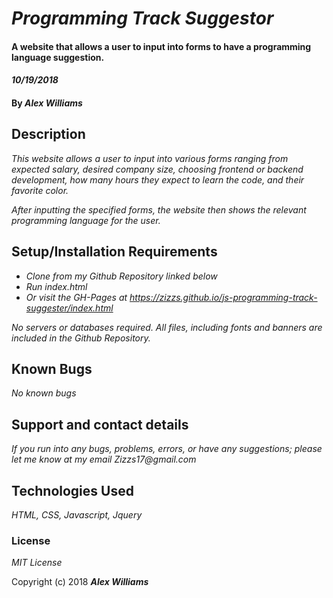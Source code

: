 # _Programming Track Suggestor_

#### A website that allows a user to input into forms to have a programming language suggestion. 
#### _10/19/2018_

#### By _**Alex Williams**_

## Description

_This website allows a user to input into various forms ranging from expected salary, desired company size, choosing frontend or backend development, how many hours they expect to learn the code, and their favorite color._

_After inputting the specified forms, the website then shows the relevant programming language for the user._
## Setup/Installation Requirements

* _Clone from my Github Repository linked below_
* _Run index.html_
* _Or visit the GH-Pages at  https://zizzs.github.io/js-programming-track-suggester/index.html_


_No servers or databases required. All files, including fonts and banners are included in the Github Repository._

## Known Bugs

_No known bugs_

## Support and contact details

_If you run into any bugs, problems, errors, or have any suggestions; please let me know at my email Zizzs17@gmail.com_

## Technologies Used

_HTML, CSS, Javascript, Jquery_

### License

*MIT License*

Copyright (c) 2018 **_Alex Williams_**